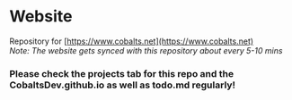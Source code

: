 # Website
Repository for [https://www.cobalts.net](https://www.cobalts.net)  
*Note: The website gets synced with this repository about every 5-10 mins*

### Please check the projects tab for this repo and the CobaltsDev.github.io as well as todo.md regularly!
